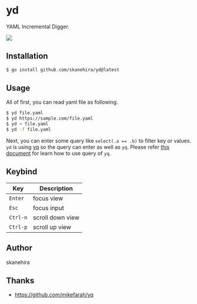 # yd
YAML Incremental Digger.

![](https://i.gyazo.com/521400d0740ed12c1606a8ab9b618632.gif)

## Installation
```sh
$ go install github.com/skanehira/yd@latest
```

## Usage
All of first, you can read yaml file as following.

```bash
$ yd file.yaml
$ yd https://sample.com/file.yaml
$ yd < file.yaml
$ yd -f file.yaml
```

Next, you can enter some query like `select(.a == .b)` to filter key or values.
`yd` is using [yq](github.com/mikefarah/yq) so the query can enter as well as `yq`.
Please refer [this document](https://mikefarah.gitbook.io/yq/operators) for learn how to use query of `yq`.

## Keybind

| Key      | Description      |
|----------|------------------|
| `Enter`  | focus view       |
| `Esc`    | focus input      |
| `Ctrl-n` | scroll down view |
| `Ctrl-p` | scroll up view   |

## Author
skanehira

## Thanks
- https://github.com/mikefarah/yq
